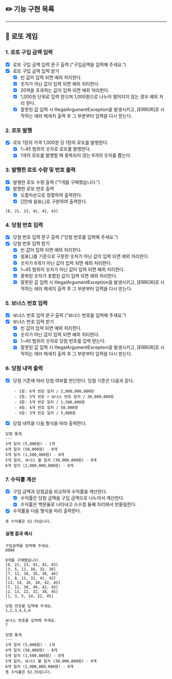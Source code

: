 ## ✏️ 기능 구현 목록

-------
## 💸 로또 게임

### 1. 로또 구입 금액 입력

- [X] 로또 구입 금액 입력 문구 출력 ("구입금액을 입력해 주세요.")
- [X] 로또 구입 금액 입력 받기
  - [X] 빈 값이 입력 되면 예외 처리한다.
  - [X] 숫자가 아닌 값이 입력 되면 예외 처리한다.
  - [X] 20억을 초과하는 값이 입력 되면 예외 처리한다.
  - [X] 1,000원 단위로 입력 받으며 1,000원으로 나누어 떨어지지 않는 경우 예외 처리 한다.
  - [X] 잘못된 값 입력 시 IllegalArgumentException을 발생시키고, [ERROR]로 시작하는 에러 메세지 출력 후 그 부분부터 입력을 다시 받는다.

### 2. 로또 발행
- [X] 로또 1장의 가격 1,000원 당 1장의 로또를 발행한다.
  - [X] 1~45 범위의 숫자로 로또를 발행한다.
  - [X] 1개의 로또를 발행할 때 중복되지 않는 6개의 숫자를 뽑는다.

### 3. 발행한 로또 수량 및 번호 출력
- [X] 발행한 로또 수량 출력 ("?개를 구매했습니다.")
- [X] 발행한 로또 번호 출력
  - [X] 오름차순으로 정렬하여 출력한다.
  - [X] []안에 쉼표(,)로 구분하여 출력한다.

```
[8, 21, 23, 41, 42, 43]
```

### 4. 당첨 번호 입력
- [X] 당첨 번호 입력 문구 출력 ("당첨 번호를 입력해 주세요.")
- [X] 당첨 번호 입력 받기
  - [X] 빈 값이 입력 되면 예외 처리한다.
  - [X] 쉼표(,)를 기준으로 구분한 숫자가 아닌 값이 입력 되면 예외 처리한다.
  - [X] 숫자가 6개가 아닌 값이 입력 되면 예외 처리한다.
  - [X] 1~45 범위의 숫자가 아닌 값이 입력 되면 예외 처리한다.
  - [X] 중복된 숫자가 포함된 값이 입력 되면 예외 처리한다.
  - [X] 잘못된 값 입력 시 IllegalArgumentException을 발생시키고, [ERROR]로 시작하는 에러 메세지 출력 후 그 부분부터 입력을 다시 받는다.

### 5. 보너스 번호 입력
- [X] 보너스 번호 입력 문구 출력 ("보너스 번호를 입력해 주세요.")
- [X] 보너스 번호 입력 받기
  - [X] 빈 값이 입력 되면 예외 처리한다.
  - [X] 숫자가 아닌 값이 입력 되면 예외 처리한다.
  - [X] 1~45 범위의 숫자로 당첨 번호를 입력 받는다.
  - [X] 잘못된 값 입력 시 IllegalArgumentException을 발생시키고, [ERROR]로 시작하는 에러 메세지 출력 후 그 부분부터 입력을 다시 받는다.

### 6. 당첨 내역 출력
- [X] 당첨 기준에 따라 당첨 여부를 판단한다. 당첨 기준은 다음과 같다.
```
    - 1등: 6개 번호 일치 / 2,000,000,000원
    - 2등: 5개 번호 + 보너스 번호 일치 / 30,000,000원
    - 3등: 5개 번호 일치 / 1,500,000원
    - 4등: 4개 번호 일치 / 50,000원
    - 5등: 3개 번호 일치 / 5,000원
```
- [X] 당첨 내역을 다음 형식을 따라 출력한다.
```
당첨 통계
---
3개 일치 (5,000원) - 1개
4개 일치 (50,000원) - 0개
5개 일치 (1,500,000원) - 0개
5개 일치, 보너스 볼 일치 (30,000,000원) - 0개
6개 일치 (2,000,000,000원) - 0개
```

### 7. 수익률 계산
- [X] 구입 금액과 당첨금을 비교하여 수익률을 계산한다.
  - [X] 수익률은 당첨 금액을 구입 금액으로 나누어서 계산한다.
  - [X] 수익률은 백분율로 나타내고 소수점 둘째 자리에서 반올림한다.
- [X] 수익률을 다음 형식을 따라 출력한다.
```
총 수익률은 62.5%입니다.
```

#### 실행 결과 예시
```
구입금액을 입력해 주세요.
8000

8개를 구매했습니다.
[8, 21, 23, 41, 42, 43] 
[3, 5, 11, 16, 32, 38] 
[7, 11, 16, 35, 36, 44] 
[1, 8, 11, 31, 41, 42] 
[13, 14, 16, 38, 42, 45] 
[7, 11, 30, 40, 42, 43] 
[2, 13, 22, 32, 38, 45] 
[1, 3, 5, 14, 22, 45]

당첨 번호를 입력해 주세요.
1,2,3,4,5,6

보너스 번호를 입력해 주세요.
7

당첨 통계
---
3개 일치 (5,000원) - 1개
4개 일치 (50,000원) - 0개
5개 일치 (1,500,000원) - 0개
5개 일치, 보너스 볼 일치 (30,000,000원) - 0개
6개 일치 (2,000,000,000원) - 0개
총 수익률은 62.5%입니다.
```